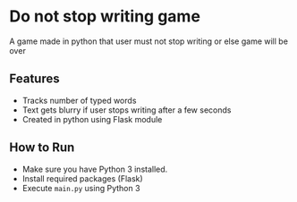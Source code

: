 # Do not stop writing game
A game made in python that user must not stop writing or else game will be over

## Features
- Tracks number of typed words
- Text gets blurry if user stops writing after a few seconds
- Created in python using Flask module

## How to Run
- Make sure you have Python 3 installed.  
- Install required packages (Flask)
- Execute `main.py` using Python 3
